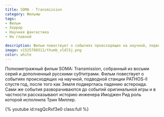 ```yaml
---
title: SOMA · Transmission
category: Фильмы
tags:
- Фильм
- Хоррор
- Научная фантастика
- На главной

description: Фильм повествует о событиях происходящих на научной, подводной станции PATHOS-ll спустя год, после того как Земля подверглась падению астероида.
image: v1525708311/thumb_vldl5j.png
color: white
---
```


Полнометражный фильм SOMA: Transmission, собранный из восьми серий и дополненный русскими субтитрами. Фильм повествует о событиях происходящих на научной, подводной станции PATHOS-ll спустя год, после того как Земля подверглась падению астероида. Сами же события разворачиваются до событий оригинальной игры и в частности рассказывают историю инженера Имоджен Рид роль которой исполнила Трин Миллер.

<!-- more -->

{% youtube id:nsgQcRxf3e0 class:full %}